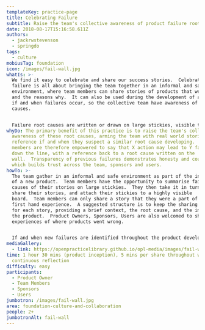 ```yaml
---
templateKey: practice-page
title: Celebrating Failure
subtitle: Raise the team's collective awareness of product failure root causes
date: 2018-08-17T15:16:58.611Z
authors:
  - jackrwstevenson
  - springdo
tags:
  - culture
mobiusTag: foundation
icon: /images/fail-wall.jpg
whatIs: >-
  We find it easy to celebrate and share our success stories.  Celebrating
  failure is all about bringing the team together in an informal and safe
  environment, where team members can share stories of products that went wrong
  and the reasons why.  It can also be used during the development of a product
  if and when failures occur, so the collective team have awareness of the root
  causes.


  Failure root causes are written or drawn on large stickies, visible to the team throughout the product development for continuous reflection.
whyDo: The primary benefit of this practice is to raise the team's collective
  awareness of these root causes, arming the team with real world stories for
  reference if and when they suspect a similar root cause developing.  Team
  members are therefore empowered to say that X action may lead to Y failure
  down the line, with a reference back to a root cause written on the
  wall.  Transparency of previous failures demonstrates honesty and courage,
  which builds trust across the team, sponsors and users.
howTo: >-
  The team gather in an informal and safe environment as part of the inception
  of a new product.  Team members have the opportunity to summarise failure root
  causes of their stories on large stickies.  They then take it in turns to
  share their stories, and attach their stickies to a highly visible
  board.  Team members can only share a story that they were a part of with
  first hand experience.  A suggested structure is to keep the sharing concise
  for each story, providing a brief context, the root cause, and the impact to
  the product.  Product Owners, Sponsors, Users are also welcomed to share their
  experiences of where products went wrong.


  If and when new failures are identified throughout the product development, they are added to the board.  The team are brought back together to raise awareness.  This could be on the fly or part of the retrospective.
mediaGallery:
  - link: https://openpracticelibrary.github.io/opl-media/images/fail-wall.jpg
time: 1 hour 30 mins (product inception), 5 mins per share throughout with
  continuous reflection
difficulty: easy
participants:
  - Product Owner
  - Team Members
  - Sponsors
  - Users
jumbotron: /images/fail-wall.jpg
area: foundation-culture-and-collaboration
people: 2+
jumbotronAlt: fail-wall
---
```

